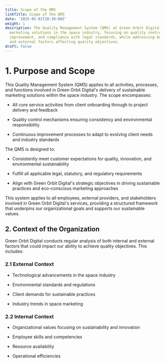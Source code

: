 ```yaml
---
title: Scope of the QMS
linkTitle: Scope of the QMS
date: '2025-05-01T20:30:00Z'
weight: 1
description: The Quality Management System (QMS) at Green Orbit Digital ensures sustainable
  marketing solutions in the space industry, focusing on quality control, continuous
  improvement, and compliance with legal standards, while addressing both internal
  and external factors affecting quality objectives.
draft: false
---
```



# 1. Purpose and Scope

This Quality Management System (QMS) applies to all activities, processes, and functions involved in Green Orbit Digital's delivery of sustainable marketing solutions within the space industry. The scope encompasses:

- All core service activities from client onboarding through to project delivery and feedback

- Quality control mechanisms ensuring consistency and environmental responsibility

- Continuous improvement processes to adapt to evolving client needs and industry standards

The QMS is designed to:

- Consistently meet customer expectations for quality, innovation, and environmental sustainability

- Fulfill all applicable legal, statutory, and regulatory requirements

- Align with Green Orbit Digital's strategic objectives in driving sustainable practices and eco-conscious marketing approaches

This system applies to all employees, external providers, and stakeholders involved in Green Orbit Digital's services, providing a structured framework that underpins our organizational goals and supports our sustainable values.

## 2. Context of the Organization

Green Orbit Digital conducts regular analysis of both internal and external factors that could impact our ability to achieve quality objectives. This includes:

### 2.1 External Context

- Technological advancements in the space industry

- Environmental standards and regulations

- Client demands for sustainable practices

- Industry trends in space marketing

### 2.2 Internal Context

- Organizational values focusing on sustainability and innovation

- Employee skills and competencies

- Resource availability

- Operational efficiencies